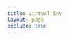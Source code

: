 ```yaml
---
title: Virtual Env
layout: page
exclude: true
---
```

<!--stackedit_data:
eyJoaXN0b3J5IjpbLTQyNDc0ODIyNV19
-->